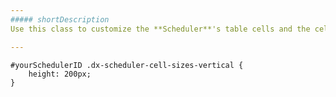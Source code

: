 ```yaml
---
##### shortDescription
Use this class to customize the **Scheduler**'s table cells and the cells to the left of them (in the time scale). For example, you can change the cell's height and keep all the elements aligned. For timeline view types, this class applies only if [crossScrollingEnabled](/Documentation/ApiReference/UI_Widgets/dxScheduler/Configuration/#crossScrollingEnabled) is **true**.

---
```

<!--CSS-->
    #yourSchedulerID .dx-scheduler-cell-sizes-vertical {
        height: 200px;
    }